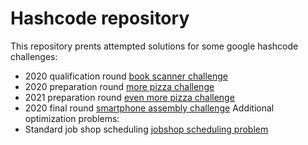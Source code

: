 # Hashcode repository
This repository prents attempted solutions for some google hashcode challenges:
- 2020 qualification round [book scanner challenge](book_scanner/)
- 2020 preparation round [more pizza challenge](more_pizza/)
- 2021 preparation round [even more pizza challenge](/even_more_pizza/)
- 2020 final round [smartphone assembly challenge](/smartphones_assembly)
Additional optimization problems:
- Standard job shop scheduling [jobshop scheduling problem](jobshop/)
